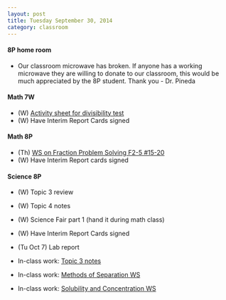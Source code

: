```yaml
---
layout: post  
title: Tuesday September 30, 2014
category: classroom
--- 
```

#### 8P home room
* Our classroom microwave has broken. If anyone has a working microwave they are willing to donate to our classroom, this would be much appreciated by the 8P student. Thank you - Dr. Pineda

#### Math 7W
* (W) [Activity sheet for divisibility test](https://www.dropbox.com/s/tfti94in8aim0o8/Activity%20Sheet%20on%20Divisibility%20Tests.pdf?dl=0)
* (W) Have Interim Report Cards signed

#### Math 8P
* (Th) [WS on Fraction Problem Solving F2-5 #15-20](https://www.dropbox.com/s/lb8i5eawyhrcak9/WS%20Fraction%20Problem%20Solving.pdf?dl=0)
* (W) Have Interim Report cards signed 

#### Science 8P
* (W) Topic 3 review 
* (W) Topic 4 notes 
* (W) Science Fair part 1 (hand it during math class)
* (W) Have Interim Report Cards signed
* (Tu Oct 7) Lab report 

* In-class work: [Topic 3 notes](https://www.dropbox.com/s/gkjnrmia24vzic3/Topic%203.1.pdf?dl=0)
* In-class work: [Methods of Separation WS](https://www.dropbox.com/s/x72yztv9ojykn0z/Methods%20of%20Separation.pdf?dl=0)
* In-class work: [Solubility and Concentration WS](https://www.dropbox.com/s/ohn2m6k97qxq7pq/Solubility%20and%20Concentration.pdf?dl=0)


